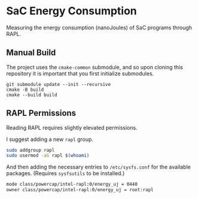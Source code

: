 # SaC Energy Consumption

Measuring the energy consumption (nanoJoules) of SaC programs through RAPL.

## Manual Build

The project uses the `cmake-common` submodule, and so upon cloning this
repository it is important that you first initialize submodules.

```
git submodule update --init --recursive
cmake -B build
cmake --build build
```

## RAPL Permissions

Reading RAPL requires slightly elevated permissions.

I suggest adding a new `rapl` group.

```bash
sudo addgroup rapl
sudo usermod -aG rapl $(whoami)
```

And then adding the necessary entries to `/etc/sysfs.conf` for the available
packages. (Requires `sysfsutils` to be installed.)

```bash
mode class/powercap/intel-rapl:0/energy_uj = 0440
owner class/powercap/intel-rapl:0/energy_uj = root:rapl
```
